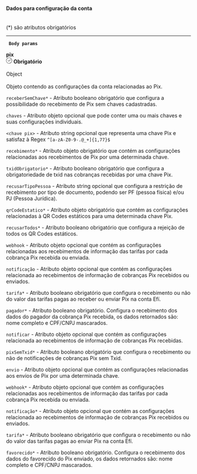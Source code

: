 <div>
<div className="espaco-1">

#### Dados para configuração da conta
<br/>                                        
<div className="subtitulo">
(*) são atributos obrigatórios
</div>
</div>

****
  <div>  
     <p><code><strong> Body params </code></strong></p>
          <div className="left">
           <b>pix</b>   
          </div>
           <div className="right">
           <div className="obrigatorio">
             <svg id="check-circle" xmlns="http://www.w3.org/2000/svg" width="16" height="16" viewBox="0 0 16 16">
  <path id="Caminho_19146" data-name="Caminho 19146" d="M127.946,200a8,8,0,1,0,8,8A7.936,7.936,0,0,0,127.946,200Zm0,15.2a7.2,7.2,0,0,1-5.09-12.29,7.131,7.131,0,0,1,5.09-2.11,7.2,7.2,0,0,1,0,14.4Z" transform="translate(-119.946 -200)" fill="#2f2f2f"/>
  <path id="Caminho_19147" data-name="Caminho 19147" d="M127.964,211.4l-2.4-2.4a.4.4,0,0,1,.564-.565l2.115,2.115,4.234-4.234a.4.4,0,1,1,.569.57l-4.518,4.514a.393.393,0,0,1-.564,0Z" transform="translate(-121.046 -201.241)" fill="#2f2f2f"/>
</svg> 
              <b>Obrigatório</b>   
            </div>
          </div>
  </div>                                           

<br/>                                        
<div className="subtitulo"> 
Object 
</div>
<div>
<br/>
Objeto contendo as configurações da conta relacionadas ao Pix.
</div>

``receberSemChave*`` - Atributo booleano obrigatório que configura a possibilidade do recebimento de Pix sem chaves cadastradas.

``chaves`` - Atributo objeto opcional que pode conter uma ou mais chaves e suas configurações individuais.

``<chave pix>`` - Atributo string opcional que representa uma chave Pix e satisfaz à Regex ``^[a-zA-Z0-9-.@_+]{1,77}$``

``recebimento*`` - Atributo objeto obrigatório que contém as configurações relacionadas aos recebimentos de Pix por uma determinada chave.

``txidObrigatorio*`` - Atributo booleano obrigatório que configura a obrigatoriedade de txid nas cobranças recebidas por uma chave Pix.

``recusarTipoPessoa`` - Atributo string opcional que configura a restrição de recebimento por tipo de documento, podendo ser PF (pessoa física) e/ou PJ (Pessoa Jurídica).

``qrCodeEstatico*`` - Atributo objeto obrigatório que contém as configurações relacionadas à QR Codes estáticos para uma determinada chave Pix.

``recusarTodos*`` - Atributo booleano obrigatório que configura a rejeição de todos os QR Codes estáticos.

``webhook`` - Atributo objeto opcional que contém as configurações relacionadas aos recebimentos de informação das tarifas por cada cobrança Pix recebida ou enviada.

``notificação`` - Atributo objeto opcional que contém as configurações relacionada ao recebimentos de informação de cobranças Pix recebidos ou enviados.

``tarifa*`` - Atributo booleano obrigatório que configura o recebimento ou não do valor das tarifas pagas ao receber ou enviar Pix na conta Efí.

``pagador*`` - Atributo booleano obrigatório. Configura o recebimento dos dados do pagador da cobrança Pix recebida, os dados retornados são: nome completo e CPF/CNPJ mascarados.

``notificar`` - Atributo objeto opcional que contém as configurações relacionada ao recebimentos de informação de cobranças Pix recebidas.

``pixSemTxid*`` - Atributo booleano obrigatório que configura o recebimento ou não de notificações de cobranças Pix sem Txid.

``envio`` - Atributo objeto opcional que contém as configurações relacionadas aos envios de Pix por uma determinada chave.

``webhook*`` - Atributo objeto opcional que contém as configurações relacionadas aos recebimentos de informação das tarifas por cada cobrança Pix recebida ou enviada.

``notificação*`` - Atributo objeto opcional que contém as configurações relacionada ao recebimentos de informação de cobranças Pix recebidos ou enviados.

``tarifa*`` - Atributo booleano obrigatório que configura o recebimento ou não do valor das tarifas pagas ao enviar Pix na conta Efí.

``favorecido*`` - Atributo booleano obrigatório. Configura o recebimento dos dados do favorecido do Pix enviado, os dados retornados são: nome completo e CPF/CNPJ mascarados.

</div>
 


